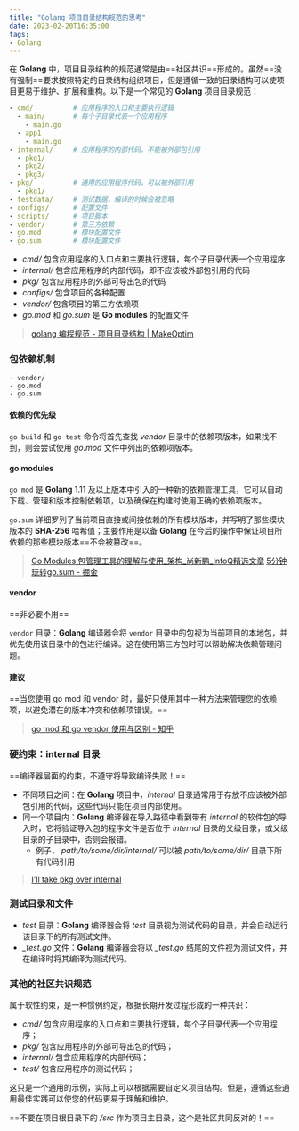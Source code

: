 ```yaml
---
title: "Golang 项目目录结构规范的思考"
date: 2023-02-20T16:35:00
tags:
- Golang
---
```


在 **Golang** 中，项目目录结构的规范通常是由==社区共识==形成的。虽然==没有强制==要求按照特定的目录结构组织项目，但是遵循一致的目录结构可以使项目更易于维护、扩展和重构。以下是一个常见的 **Golang** 项目目录规范：

```yaml
- cmd/          # 应用程序的入口和主要执行逻辑
  - main/       # 每个子目录代表一个应用程序
    - main.go
  - app1
    - main.go
- internal/     # 应用程序的内部代码，不能被外部包引用
  - pkg1/
  - pkg2/
  - pkg3/
- pkg/          # 通用的应用程序代码，可以被外部引用
  - pkg1/
- testdata/     # 测试数据，编译的时候会被忽略   
- configs/      # 配置文件
- scripts/      # 项目脚本
- vendor/       # 第三方依赖
- go.mod        # 模块配置文件
- go.sum        # 模块配置文件
```

-   *cmd/* 包含应用程序的入口点和主要执行逻辑，每个子目录代表一个应用程序
-   *internal/* 包含应用程序的内部代码，即不应该被外部包引用的代码
-   *pkg/* 包含应用程序的外部可导出包的代码
-  *configs/* 包含项目的各种配置
-   *vendor/* 包含项目的第三方依赖项
-   *go.mod* 和 *go.sum* 是 **Go modules** 的配置文件

> [golang 编程规范 - 项目目录结构 | MakeOptim](https://makeoptim.com/golang/standards/project-layout/#test)

### 包依赖机制

```
- vendor/
- go.mod
- go.sum
```

#### 依赖的优先级

`go build` 和 `go test` 命令将首先查找 *vendor* 目录中的依赖项版本，如果找不到，则会尝试使用 *go.mod* 文件中列出的依赖项版本。

#### go modules

`go mod` 是 **Golang** 1.11 及以上版本中引入的一种新的依赖管理工具，它可以自动下载、管理和版本控制依赖项，以及确保在构建时使用正确的依赖项版本。

`go.sum` 详细罗列了当前项目直接或间接依赖的所有模块版本，并写明了那些模块版本的 **SHA-256** 哈希值；主要作用是以备 **Golang** 在今后的操作中保证项目所依赖的那些模块版本==不会被篡改==。

> [Go Modules 包管理工具的理解与使用_架构_尚新鹏_InfoQ精选文章](https://www.infoq.cn/article/xyjhjja87y7pvu1iwhz3)
> [5分钟玩转go.sum - 掘金](https://juejin.cn/post/7158069082439286791)

#### vendor

==非必要不用==

`vendor` 目录：**Golang** 编译器会将 `vendor` 目录中的包视为当前项目的本地包，并优先使用该目录中的包进行编译。这在使用第三方包时可以帮助解决依赖管理问题。

#### 建议

==当您使用 go mod 和 vendor 时，最好只使用其中一种方法来管理您的依赖项，以避免潜在的版本冲突和依赖项错误。==

> [go mod 和 go vendor 使用与区别 - 知乎](https://zhuanlan.zhihu.com/p/374044583)

### 硬约束：internal 目录

==编译器层面的约束，不遵守将导致编译失败！==

- 不同项目之间：在 **Golang** 项目中，*internal* 目录通常用于存放不应该被外部包引用的代码，这些代码只能在项目内部使用。 
- 同一个项目内：**Golang** 编译器在导入路径中看到带有 *internal* 的软件包的导入时，它将验证导入包的程序文件是否位于 *internal* 目录的父级目录，或父级目录的子目录中，否则会报错。
	- 例子， *path/to/some/dir/internal/* 可以被 *path/to/some/dir/* 目录下所有代码引用

> [I'll take pkg over internal](https://travisjeffery.com/b/2019/11/i-ll-take-pkg-over-internal/)

### 测试目录和文件

-   *test* 目录：**Golang** 编译器会将 *test* 目录视为测试代码的目录，并会自动运行该目录下的所有测试文件。
-   *_test.go* 文件：**Golang** 编译器会将以 *_test.go* 结尾的文件视为测试文件，并在编译时将其编译为测试代码。

### 其他的社区共识规范

属于软性约束，是一种惯例约定，根据长期开发过程形成的一种共识：
- *cmd/* 包含应用程序的入口点和主要执行逻辑，每个子目录代表一个应用程序；
- *pkg/* 包含应用程序的外部可导出包的代码；
- *internal/* 包含应用程序的内部代码；
- *test/* 包含应用程序的测试代码；

这只是一个通用的示例，实际上可以根据需要自定义项目结构。但是，遵循这些通用最佳实践可以使您的代码更易于理解和维护。

==不要在项目根目录下的 */src* 作为项目主目录，这个是社区共同反对的！==